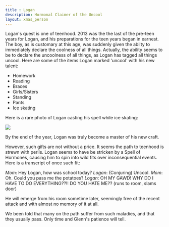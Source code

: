```yaml
---
title : Logan
description: Hormonal Claimer of the Uncool
layout: xmas_person
---
```


Logan's quest is one of teenhood. 2013 was the the last of the pre-teen years for Logan, and his preparations for the teen years began in earnest. The boy, as is customary at this age, was suddenly given the abilty to immediately declare the coolness of all things. Actually, the ability seems to be to declare the uncoolness of all things, as Logan has tagged all things uncool. Here are some of the items Logan marked 'uncool' with his new talent:

* Homework
* Reading
* Braces
* Girls/Sisters
* Standing
* Pants
* Ice skating

Here is a rare photo of Logan casting his spell while ice skating:

<img src="{{urls.media}}/images/xmas2013/logan_uncool.jpg"/>

By the end of the year, Logan was truly become a master of his new craft.

However, such gifts are not without a price. It seems the path to teenhood is strewn with perils. Logan seems to have be stricken by a Spell of Hormones, causing him to spin into wild fits over inconsequential events. Here is a transcript of once such fit:

*Mom*: Hey Logan, how was school today?
*Logan*: (Conjuring) Uncool.
*Mom*: Oh. Could you pass me the potatoes?
*Logan*: OH MY GAWD! WHY DO I HAVE TO DO EVERYTHING??!! DO YOU HATE ME?? (runs to room, slams door)

He will emerge from his room sometime later, seemingly free of the recent attack and with almost no memory of it at all. 

We been told that many on the path suffer from such maladies, and that they usually pass. Only time and Glenn's patience will tell.


